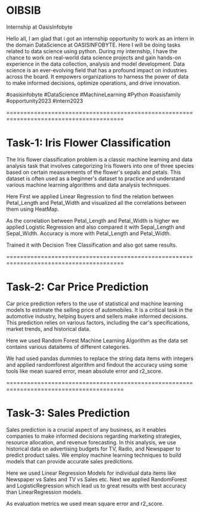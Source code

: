 # OIBSIB
Internship at OasisInfobyte

Hello all,
    I am glad that i got an internship opportunity to work as an intern in the domain DataScience at OASISINFOBYTE. Here I will be doing tasks related to data science using python.
	During my internship, I have the chance to work on real-world data science projects and gain hands-on experience in the data collection, analysis and model development.
	Data science is an ever-evolving field that has a profound impact on industries across the board. It empowers organizations to harness the power of data to make informed decisions, optimize operations, and drive innovation.
	
 #oasisinfobyte #DataScience #MachineLearning #Python #oasisfamily #opportunity2023 #intern2023

========================================================================================

# Task-1: Iris Flower Classification

The Iris flower classification problem is a classic machine learning and data analysis task that involves categorizing Iris flowers into one of three species based on certain measurements of the flower's sepals and petals. This dataset is often used as a beginner's dataset to practice and understand various machine learning algorithms and data analysis techniques.

Here First we applied Linear Regression to find the relation between Petal_Length and Petal_Width and visualized all the correlations between them using HeatMap.

As the correlation between Petal_Length and Petal_Width is higher we applied Logistic Regression and also compared it with Sepal_Length and Sepal_Width. Accuracy is more with Petal_Length and Petal_Width.

Trained it with Decision Tree Classification and also got same results.

========================================================================================

# Task-2: Car Price Prediction

Car price prediction refers to the use of statistical and machine learning models to estimate the selling price of automobiles. It is a critical task in the automotive industry, helping buyers and sellers make informed decisions. This prediction relies on various factors, including the car's specifications, market trends, and historical data.

Here we used Random Forest Machine Learning Algorithm as the data set contains various dataitems of different categories.

We had used pandas dummies to replace the string data items with integers and applied randomforest algorithm and findout the accuracy using some tools like mean suared error, mean absolute error and r2_score.

========================================================================================

# Task-3: Sales Prediction

Sales prediction is a crucial aspect of any business, as it enables companies to make informed decisions regarding marketing strategies, resource allocation, and revenue forecasting. In this analysis, we use historical data on advertising budgets for TV, Radio, and Newspaper to predict product sales. We employ machine learning techniques to build models that can provide accurate sales predictions.

Here we used Linear Regression Models for individual data items like Newspaper vs Sales and TV vs Sales etc. Next we applied RandomForest and LogisticRegression which lead us to great results with best accuracy than LinearRegression models.

As evaluation metrics we used mean square error and r2_score.
